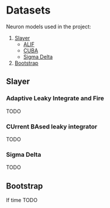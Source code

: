# Datasets

Neuron models used in the project:

1. [Slayer](https://lava-nc.org/lava-lib-dl/slayer/slayer.html)
    - [ALIF](https://lava-nc.org/lava-lib-dl/slayer/slayer.html)
    - [CUBA](https://lava-nc.org/lava-lib-dl/slayer/slayer.html)
    - [Sigma Delta](https://lava-nc.org/lava-lib-dl/slayer/slayer.html)
2. [Bootstrap](https://lava-nc.org/lava-lib-dl/bootstrap/bootstrap.html)

## Slayer

### Adaptive Leaky Integrate and Fire

TODO

### CUrrent BAsed leaky integrator

TODO

### Sigma Delta 

TODO

## Bootstrap

If time TODO